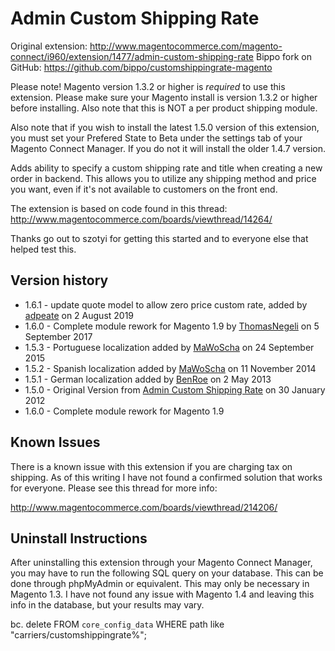 # Admin Custom Shipping Rate

Original extension: http://www.magentocommerce.com/magento-connect/i960/extension/1477/admin-custom-shipping-rate
Bippo fork on GitHub: https://github.com/bippo/customshippingrate-magento

Please note! Magento version 1.3.2 or higher is *required* to use this extension. Please make sure your Magento install is version 1.3.2 or higher before installing. Also note that this is NOT a per product shipping module.

Also note that if you wish to install the latest 1.5.0 version of this extension, you must set your Prefered State to Beta under the settings tab of your Magento Connect Manager. If you do not it will install the older 1.4.7 version.

Adds ability to specify a custom shipping rate and title when creating a new order in backend. This allows you to utilize any shipping method and price you want, even if it's not available to customers on the front end.

The extension is based on code found in this thread: http://www.magentocommerce.com/boards/viewthread/14264/

Thanks go out to szotyi for getting this started and to everyone else that helped test this.

## Version history
* 1.6.1 - update quote model to allow zero price custom rate, added by [adpeate](https://github.com/adpeate/customshippingrate-magento/commit/e9503353b2187b838b9d021a4c9d9b7e7fb291cf) on 2 August 2019
* 1.6.0 - Complete module rework for Magento 1.9 by [ThomasNegeli](https://github.com/ThomasNegeli/customshippingrate-magento/commit/7aa8bd62fb82e587ee050bdeb31274431561c348) on 5 September 2017
* 1.5.3 - Portuguese localization added by [MaWoScha](https://github.com/MaWoScha) on 24 September 2015
* 1.5.2 - Spanish localization added by [MaWoScha](https://github.com/MaWoScha) on 11 November 2014
* 1.5.1 - German localization added by [BenRoe](https://github.com/ThomasNegeli/customshippingrate-magento/commit/dc52053beac7976b35b833f1c1261192db93d33d) on 2 May 2013
* 1.5.0 - Original Version from [Admin Custom Shipping Rate](http://www.magentocommerce.com/magento-connect/i960/extension/1477/admin-custom-shipping-rate) on 30 January 2012
* 1.6.0 - Complete module rework for Magento 1.9

## Known Issues

There is a known issue with this extension if you are charging tax on shipping. As of this writing I have not found a confirmed solution that works for everyone. Please see this thread for more info:

http://www.magentocommerce.com/boards/viewthread/214206/

## Uninstall Instructions

After uninstalling this extension through your Magento Connect Manager, you may have to run the following SQL query on your database. This can be done through phpMyAdmin or equivalent. This may only be necessary in Magento 1.3. I have not found any issue with Magento 1.4 and leaving this info in the database, but your results may vary.

bc. delete FROM `core_config_data` WHERE path like "carriers/customshippingrate%";
